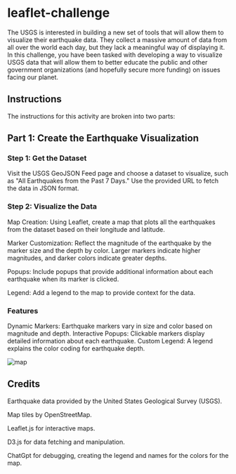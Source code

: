 # leaflet-challenge
The USGS is interested in building a new set of tools that will allow them to visualize their earthquake data. They collect a massive amount of data from all over the world each day, but they lack a meaningful way of displaying it. In this challenge, you have been tasked with developing a way to visualize USGS data that will allow them to better educate the public and other government organizations (and hopefully secure more funding) on issues facing our planet.

## Instructions
The instructions for this activity are broken into two parts:

## Part 1: Create the Earthquake Visualization

### Step 1: Get the Dataset
Visit the USGS GeoJSON Feed page and choose a dataset to visualize, such as "All Earthquakes from the Past 7 Days." Use the provided URL to fetch the data in JSON format.

### Step 2: Visualize the Data
Map Creation: Using Leaflet, create a map that plots all the earthquakes from the dataset based on their longitude and latitude.  

Marker Customization: Reflect the magnitude of the earthquake by the marker size and the depth by color. Larger markers indicate higher magnitudes, and darker colors indicate greater depths.  

Popups: Include popups that provide additional information about each earthquake when its marker is clicked.  

Legend: Add a legend to the map to provide context for the data.

### Features
Dynamic Markers: Earthquake markers vary in size and color based on magnitude and depth.
Interactive Popups: Clickable markers display detailed information about each earthquake.
Custom Legend: A legend explains the color coding for earthquake depth.

![map](https://github.com/user-attachments/assets/285e5354-8eca-47dc-a60c-1581214b9ab1)

## Credits
Earthquake data provided by the United States Geological Survey (USGS).  

Map tiles by OpenStreetMap.  

Leaflet.js for interactive maps.  

D3.js for data fetching and manipulation.  

ChatGpt for debugging, creating the legend and names for the colors for the map. 

